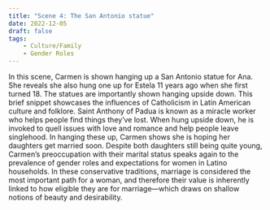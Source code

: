 ```yaml
---
title: "Scene 4: The San Antonio statue"
date: 2022-12-05
draft: false
tags:
    - Culture/Family
    - Gender Roles
---
```


In this scene, Carmen is shown hanging up a San Antonio statue for Ana. She reveals she also hung one up for Estela 11 years ago when she first turned 18. The statues are importantly shown hanging upside down. This brief snippet showcases the influences of Catholicism in Latin American culture and folklore. Saint Anthony of Padua is known as a miracle worker who helps people find things they’ve lost. When hung upside down, he is invoked to quell issues with love and romance and help people leave singlehood. In hanging these up, Carmen shows she is hoping her daughters get married soon. Despite both daughters still being quite young, Carmen’s preoccupation with their marital status speaks again to the prevalence of gender roles and expectations for women in Latino households. In these conservative traditions, marriage is considered the most important path for a woman, and therefore their value is inherently linked to how eligible they are for marriage—which draws on shallow notions of beauty and desirability. 
